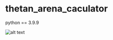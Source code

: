 # thetan_arena_caculator

python == 3.9.9

![alt text](https://github.com/akh826/thetan_arena_caculator/blob/master/img_2021_12_12.png?raw=true)
